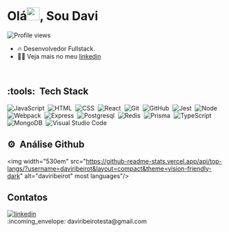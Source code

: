 <h1 align="left">Olá<img src="https://raw.githubusercontent.com/kaueMarques/kaueMarques/master/hi.gif" height="30px">, Sou Davi</h1>
<p align="left"> <img src="https://komarev.com/ghpvc/?username=daviribeirot&color=yellow" alt="Profile views" /> </p>

- :fire: Desenvolvedor Fullstack. 
- :man_technologist: Veja mais no meu [linkedin](https://www.linkedin.com/in/daviribeirot/)
<br>

## :tools: &nbsp;Tech Stack
![JavaScript](https://img.shields.io/badge/-JavaScript-05122A?style=flat&logo=javascript)&nbsp;
![HTML](https://img.shields.io/badge/-HTML-05122A?style=flat&logo=HTML5)&nbsp;
![CSS](https://img.shields.io/badge/-CSS-05122A?style=flat&logo=CSS3&logoColor=1572B6)&nbsp;
![React](https://img.shields.io/badge/-React-05122A?style=flat&logo=react)&nbsp;
![Git](https://img.shields.io/badge/-Git-05122A?style=flat&logo=git)&nbsp;
![GitHub](https://img.shields.io/badge/-GitHub-05122A?style=flat&logo=github)&nbsp;
![Jest](https://img.shields.io/badge/-Jest-05122A?style=flat&logo=jest)&nbsp;
![Node](https://img.shields.io/badge/-Node-05122A?style=flat&logo=Node.js)&nbsp;
![Webpack](https://img.shields.io/badge/-webpack-05122A?style=flat&logo=webpack)&nbsp;
![Express](https://img.shields.io/badge/-express-05122A?style=flat&logo=express)&nbsp;
![Postgresql](https://img.shields.io/badge/-Postgresql-05122A?style=flat&logo=Postgresql)&nbsp;
![Redis](https://img.shields.io/badge/-Redis-05122A?style=flat&logo=Redis)&nbsp;
![Prisma](https://img.shields.io/badge/-Prisma-05122A?style=flat&logo=Prisma)&nbsp;
![TypeScript](https://img.shields.io/badge/-TypeScript-05122A?style=flat&logo=typescript)&nbsp;
![MongoDB](https://img.shields.io/badge/-MongoDB-05122A?style=flat&logo=MongoDB)&nbsp;
![Visual Studio Code](https://img.shields.io/badge/-Visual%20Studio%20Code-05122A?style=flat&logo=visual-studio-code&logoColor=007ACC)&nbsp;
<br>
## :gear: &nbsp;Análise Github
<img width="530em" src="https://github-readme-stats.vercel.app/api/top-langs/?username=daviribeirot&layout=compact&theme=vision-friendly-dark" alt="daviribeirot" most languages"/>

## Contatos

<a href="https://linkedin.com/in/daviribeirot" target="_blank">
  <img align="center" src="https://img.shields.io/badge/-daviribeirot-05122A?style=flat&logo=linkedin" alt="linkedin"/>
</a>
<br>
:incoming_envelope: daviribeirotesta@gmail.com
